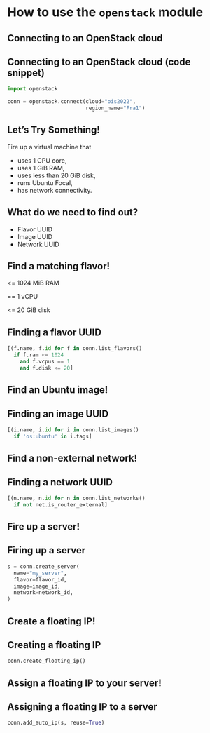 # How to use the `openstack` module


## Connecting to an OpenStack cloud


## Connecting to an OpenStack cloud (code snippet) <!-- .element class="hidden" -->
```python
import openstack

conn = openstack.connect(cloud="ois2022", 
                         region_name="Fra1")
```


## Let’s Try Something!


Fire up a virtual machine that

* uses 1 CPU core,
* uses 1 GiB RAM,
* uses less than 20 GiB disk,
* runs Ubuntu Focal,
* has network connectivity.


## What do we need to find out?

* Flavor UUID
* Image UUID
* Network UUID


## Find a matching flavor!

<= 1024 MiB RAM

== 1 vCPU

<= 20 GiB disk


## Finding a flavor UUID <!-- .element class="hidden" -->

```python
[(f.name, f.id for f in conn.list_flavors()
  if f.ram <= 1024
    and f.vcpus == 1 
	and f.disk <= 20]
```


## Find an Ubuntu image!


## Finding an image UUID <!-- .element class="hidden" -->

```python
[(i.name, i.id for i in conn.list_images()
  if 'os:ubuntu' in i.tags]
```


## Find a non-external network!


## Finding a network UUID <!-- .element class="hidden" -->

```python
[(n.name, n.id for n in conn.list_networks()
  if not net.is_router_external]
```


## Fire up a server!


## Firing up a server <!-- .element class="hidden" -->

```python
s = conn.create_server(
  name="my_server",
  flavor=flavor_id,
  image=image_id,
  network=network_id,
)
```


## Create a floating IP!


## Creating a floating IP <!-- .element class="hidden" -->

```python
conn.create_floating_ip()
```


## Assign a floating IP to your server!


## Assigning a floating IP to a server <!-- .element class="hidden" -->

```python
conn.add_auto_ip(s, reuse=True)
```
